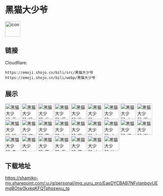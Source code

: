 # 黑猫大少爷
<img src="https://emoji.shojo.cn/bili/src/黑猫大少爷/icon.png" width="50" height="50" alt="icon">

## 链接
Cloudflare:
```
https://emoji.shojo.cn/bili/src/黑猫大少爷
https://emoji.shojo.cn/bili/webp/黑猫大少爷
```
## 展示
<img src="https://emoji.shojo.cn/bili/src/黑猫大少爷/黑猫大少爷-喜欢.png" width="50" height="50" alt="黑猫大少爷-喜欢">
<img src="https://emoji.shojo.cn/bili/src/黑猫大少爷/黑猫大少爷-嘻嘻.png" width="50" height="50" alt="黑猫大少爷-嘻嘻">
<img src="https://emoji.shojo.cn/bili/src/黑猫大少爷/黑猫大少爷-信号丢失.png" width="50" height="50" alt="黑猫大少爷-信号丢失">
<img src="https://emoji.shojo.cn/bili/src/黑猫大少爷/黑猫大少爷-感觉不对.png" width="50" height="50" alt="黑猫大少爷-感觉不对">
<img src="https://emoji.shojo.cn/bili/src/黑猫大少爷/黑猫大少爷-歇咯.png" width="50" height="50" alt="黑猫大少爷-歇咯">
<img src="https://emoji.shojo.cn/bili/src/黑猫大少爷/黑猫大少爷-zzz.png" width="50" height="50" alt="黑猫大少爷-zzz">
<img src="https://emoji.shojo.cn/bili/src/黑猫大少爷/黑猫大少爷-vme50.png" width="50" height="50" alt="黑猫大少爷-vme50">
<img src="https://emoji.shojo.cn/bili/src/黑猫大少爷/黑猫大少爷-小猫偷看.png" width="50" height="50" alt="黑猫大少爷-小猫偷看">
<img src="https://emoji.shojo.cn/bili/src/黑猫大少爷/黑猫大少爷-哭哭.png" width="50" height="50" alt="黑猫大少爷-哭哭">
<img src="https://emoji.shojo.cn/bili/src/黑猫大少爷/黑猫大少爷-听不得.png" width="50" height="50" alt="黑猫大少爷-听不得">
<img src="https://emoji.shojo.cn/bili/src/黑猫大少爷/黑猫大少爷-吃得饱饱.png" width="50" height="50" alt="黑猫大少爷-吃得饱饱">
<img src="https://emoji.shojo.cn/bili/src/黑猫大少爷/黑猫大少爷-菜菜.png" width="50" height="50" alt="黑猫大少爷-菜菜">
<img src="https://emoji.shojo.cn/bili/src/黑猫大少爷/黑猫大少爷-小猫来啦！.png" width="50" height="50" alt="黑猫大少爷-小猫来啦！">
<img src="https://emoji.shojo.cn/bili/src/黑猫大少爷/黑猫大少爷-我装的.png" width="50" height="50" alt="黑猫大少爷-我装的">
<img src="https://emoji.shojo.cn/bili/src/黑猫大少爷/黑猫大少爷-力量三.png" width="50" height="50" alt="黑猫大少爷-力量三">
<img src="https://emoji.shojo.cn/bili/src/黑猫大少爷/黑猫大少爷-小猫出拳.png" width="50" height="50" alt="黑猫大少爷-小猫出拳">
<img src="https://emoji.shojo.cn/bili/src/黑猫大少爷/黑猫大少爷-清澈.png" width="50" height="50" alt="黑猫大少爷-清澈">
<img src="https://emoji.shojo.cn/bili/src/黑猫大少爷/黑猫大少爷-谢谢.png" width="50" height="50" alt="黑猫大少爷-谢谢">
<img src="https://emoji.shojo.cn/bili/src/黑猫大少爷/黑猫大少爷-自闭啦.png" width="50" height="50" alt="黑猫大少爷-自闭啦">
<img src="https://emoji.shojo.cn/bili/src/黑猫大少爷/黑猫大少爷-一键三连.png" width="50" height="50" alt="黑猫大少爷-一键三连">
<img src="https://emoji.shojo.cn/bili/src/黑猫大少爷/黑猫大少爷-原来如此！.png" width="50" height="50" alt="黑猫大少爷-原来如此！">
<img src="https://emoji.shojo.cn/bili/src/黑猫大少爷/黑猫大少爷-麦外敷.png" width="50" height="50" alt="黑猫大少爷-麦外敷">
<img src="https://emoji.shojo.cn/bili/src/黑猫大少爷/黑猫大少爷-不愧是我.png" width="50" height="50" alt="黑猫大少爷-不愧是我">
<img src="https://emoji.shojo.cn/bili/src/黑猫大少爷/黑猫大少爷-小猫害怕.png" width="50" height="50" alt="黑猫大少爷-小猫害怕">
<img src="https://emoji.shojo.cn/bili/src/黑猫大少爷/黑猫大少爷-冲冲.png" width="50" height="50" alt="黑猫大少爷-冲冲">

## 下载地址

https://shamiko-my.sharepoint.com/:u:/g/personal/img_yuru_pro/EaeDYCBAB7NFvIanbgvUEmgBOtw0kxkqKFQTphsswxu_tg